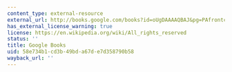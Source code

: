 ```yaml
---
content_type: external-resource
external_url: http://books.google.com/books?id=oUgDAAAAQBAJ&pg=PAfrontcover
has_external_license_warning: true
license: https://en.wikipedia.org/wiki/All_rights_reserved
status: ''
title: Google Books
uid: 58e734b1-cd3b-49bd-a67d-e7d358790b58
wayback_url: ''
---
```

